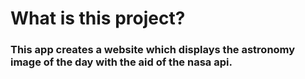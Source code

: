 # What is this project?
### This app creates a website which displays the astronomy image of the day with the aid of the nasa api.